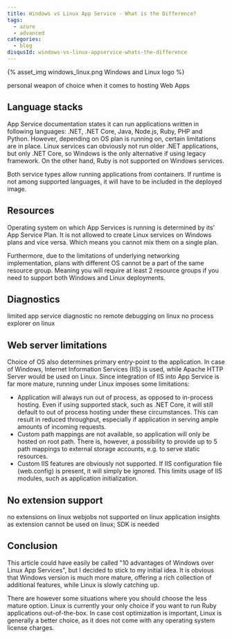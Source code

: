 ```yaml
---
title: Windows vs Linux App Service - What is the Difference?
tags:
  - azure
  - advanced
categories:
  - blog
disqusId: windows-vs-linux-appservice-whats-the-difference
---
```


{% asset_img windows_linux.png Windows and Linux logo %}

personal weapon of choice when it comes to hosting Web Apps

<!-- more -->

## Language stacks

App Service documentation states it can run applications written in following languages: .NET, .NET Core, Java, Node.js, Ruby, PHP and Python. However, depending on OS plan is running on, certain limitations are in place. Linux services can obviously not run older .NET applications, but only .NET Core, so Windows is the only alternative if using legacy framework. On the other hand, Ruby is not supported on Windows services.

Both service types allow running applications from containers. If runtime is not among supported languages, it will have to be included in the deployed image.

## Resources

Operating system on which App Services is running is determined by its' App Service Plan. It is not allowed to create Linux services on Windows plans and vice versa. Which means you cannot mix them on a single plan.

Furthermore, due to the limitations of underlying networking implementation, plans with different OS cannot be a part of the same resource group. Meaning you will require at least 2 resource groups if you need to support both Windows and Linux deployments.

## Diagnostics

limited app service diagnostic
no remote debugging on linux
no process explorer on linux

## Web server limitations

Choice of OS also determines primary entry-point to the application. In case of Windows, Internet Information Services (IIS) is used, while Apache HTTP Server would be used on Linux. Since integration of IIS into App Service is far more mature, running under Linux imposes some limitations:

* Application will always run out of process, as opposed to in-process hosting. Even if using supported stack, such as .NET Core, it will still default to out of process hosting under these circumstances. This can result in reduced throughput, especially if application in serving ample amounts of incoming requests. 
* Custom path mappings are not available, so application will only be hosted on root path. There is, however, a possibility to provide up to 5 path mappings to external storage accounts, e.g. to serve static resources.
* Custom IIS features are obviously not supported. If IIS configuration file (web.config) is present, it will simply be ignored. This limits usage of IIS modules, such as application initialization.

## No extension support

no extensions on linux
webjobs not supported on linux
application insights as extension cannot be used on linux; SDK is needed

## Conclusion

This article could have easily be called "10 advantages of Windows over Linux App Services", but I decided to stick to my initial idea. It is obvious that Windows version is much more mature, offering a rich collection of additional features, while Linux is slowly catching up.

There are however some situations where you should choose the less mature option. Linux is currently your only choice if you want to run Ruby applications out-of-the-box. In case cost optimization is important, Linux is generally a better choice, as it does not come with any operating system license charges.
